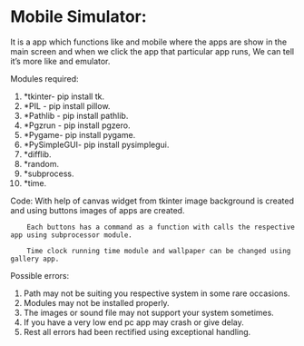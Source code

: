 # Mobile Simulator:

It is a app which functions like and mobile where the apps are show in the main screen and when we click the app that particular app runs, We can tell it’s more like and emulator.

Modules required:

1. *tkinter- pip install  tk.
2. *PIL - pip install pillow.
3. *Pathlib - pip install pathlib.
4. *Pgzrun - pip install pgzero.
5. *Pygame- pip install pygame.
6. *PySimpleGUI- pip install pysimplegui.
7. *difflib.
8. *random.
9. *subprocess.
10. *time.

Code:
With help of canvas widget from tkinter image background is created and using buttons images of apps are created.
        
        Each buttons has a command as a function with calls the respective app using subprocessor module.
        
        Time clock running time module and wallpaper can be changed using gallery app.

Possible errors:

1. Path may not be suiting you respective system in some rare occasions.
2. Modules may not be installed properly.
3. The images or sound file may not support your system sometimes.  
4. If you have a very low end pc app may crash or give delay.
5. Rest all errors had been rectified using exceptional handling.
